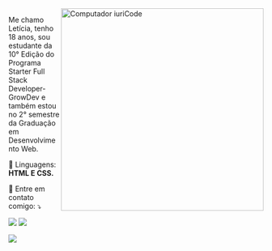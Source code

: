 <img src="https://raw.githubusercontent.com/MicaelliMedeiros/micaellimedeiros/master/image/computer-illustration.png" min-width="400px" max-width="400px" width="400px" align="right" alt="Computador iuriCode">

<p align="left"> 
Me chamo Letícia, tenho 18 anos, sou estudante da 10° Edição do Programa Starter Full Stack Developer-GrowDev e também estou no 2° semestre da Graduação em     Desenvolvimento Web.
</p>

<p align="left">
  🦄 Linguagens: <strong>HTML E CSS.</strong>
</p>


<p align="left">
  💌 Entre em contato comigo: ⤵️
</p>

<p align="left">
  <a href="#" alt="Gmail">
  <img src="https://img.shields.io/badge/-Gmail-FF0000?style=flat-square&labelColor=FF0000&logo=gmail&logoColor=white&link="/></a>

  <a href="#" alt="Linkedin">
  <img src="https://img.shields.io/badge/-Linkedin-0e76a8?style=flat-square&logo=Linkedin&logoColor=white&link="https://www.linkedin.com/in/v%C3%ADtor-lima-de-le%C3%A3o-6a4891209/"/</a>

   <a href="https://www.instagram.com/lleticiarutsatz/" target="_blank"><img src="https://img.shields.io/badge/-Instagram-%23E4405F?style=for-the-badge&logo=instagram&logoColor=white" target="_blank"></a>
